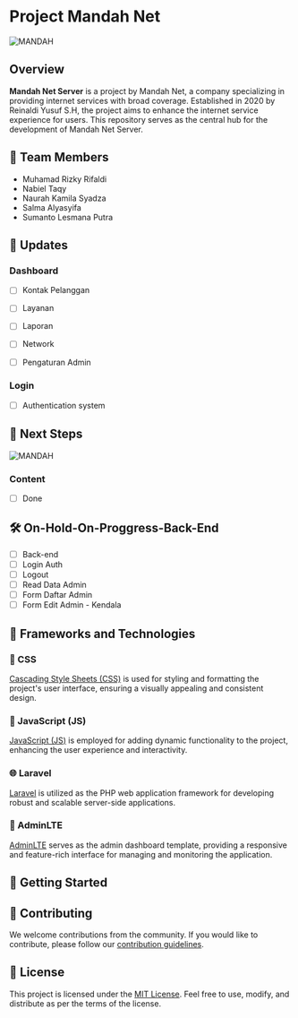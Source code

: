 # Project Mandah Net


![MANDAH](https://github.com/lesmanapta/mandahNIHDEK/assets/53118115/d986c8f3-960f-4331-b649-bbbec66f8dc7)

## Overview

**Mandah Net Server** is a project by Mandah Net, a company specializing in providing internet services with broad coverage. Established in 2020 by Reinaldi Yusuf S.H, the project aims to enhance the internet service experience for users. This repository serves as the central hub for the development of Mandah Net Server.

## 🚀 Team Members

- Muhamad Rizky Rifaldi
- Nabiel Taqy
- Naurah Kamila Syadza
- Salma Alyasyifa
- Sumanto Lesmana Putra

## 🔧 Updates

### Dashboard

- [ ] Kontak Pelanggan
- [ ] Layanan
- [ ] Laporan
- [ ] Network
- [ ] Pengaturan Admin


### Login

- [ ] Authentication system

## 📅 Next Steps
![MANDAH](https://github.com/lesmanapta/mandahNIHDEK/assets/53118115/63800e1c-556a-488c-b908-97b616b63263)

### Content

- [ ] Done

## 🛠️ On-Hold-On-Proggress-Back-End

- [ ] Back-end
- [ ] Login Auth
- [ ] Logout
- [ ] Read Data Admin
- [ ] Form Daftar Admin
- [ ] Form Edit Admin - Kendala

## 🚀 Frameworks and Technologies

### 🎨 CSS

[Cascading Style Sheets (CSS)](https://developer.mozilla.org/en-US/docs/Web/CSS) is used for styling and formatting the project's user interface, ensuring a visually appealing and consistent design.

### 🚀 JavaScript (JS)

[JavaScript (JS)](https://developer.mozilla.org/en-US/docs/Web/JavaScript) is employed for adding dynamic functionality to the project, enhancing the user experience and interactivity.

### 🌐 Laravel

[Laravel](https://laravel.com/) is utilized as the PHP web application framework for developing robust and scalable server-side applications.

### 🌈 AdminLTE

[AdminLTE](https://adminlte.io/) serves as the admin dashboard template, providing a responsive and feature-rich interface for managing and monitoring the application.

## 🚀 Getting Started

## 🤝 Contributing

We welcome contributions from the community. If you would like to contribute, please follow our [contribution guidelines](CONTRIBUTING.md).

## 📄 License

This project is licensed under the [MIT License](LICENSE). Feel free to use, modify, and distribute as per the terms of the license.
